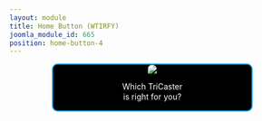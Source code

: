 ```yaml
---
layout: module
title: Home Button (WTIRFY)
joomla_module_id: 665
position: home-button-4
---
```

<div align="center"><a href="http://pages.newtek.com/which-tricaster.html">
<div align="center" style="max-width: 350px; border-style: solid; border-width: 2px; border-color: #00a0d9; border-radius: 10px; background-color: #000000;"><img src="{{"images/home-page-buttons/hb-WTIRFY.jpg" | cdn }}" style="border-radius: 10px 10px 0px 0px;" class="img-responsive" />
<p style="line-height: 1.3em; color: #ffffff;">Which TriCaster<br />is right for you?</p>
</div>
</a></div>
